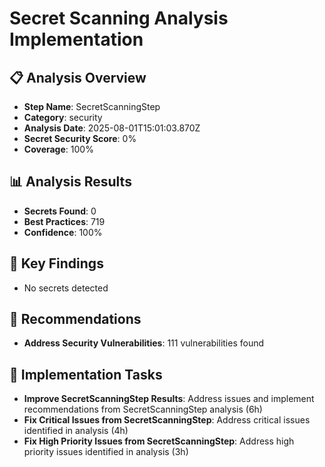 # Secret Scanning Analysis Implementation

## 📋 Analysis Overview
- **Step Name**: SecretScanningStep
- **Category**: security
- **Analysis Date**: 2025-08-01T15:01:03.870Z
- **Secret Security Score**: 0%
- **Coverage**: 100%

## 📊 Analysis Results
- **Secrets Found**: 0
- **Best Practices**: 719
- **Confidence**: 100%

## 🎯 Key Findings
- No secrets detected

## 📝 Recommendations
- **Address Security Vulnerabilities**: 111 vulnerabilities found

## 🔧 Implementation Tasks
- **Improve SecretScanningStep Results**: Address issues and implement recommendations from SecretScanningStep analysis (6h)
- **Fix Critical Issues from SecretScanningStep**: Address critical issues identified in analysis (4h)
- **Fix High Priority Issues from SecretScanningStep**: Address high priority issues identified in analysis (3h)
